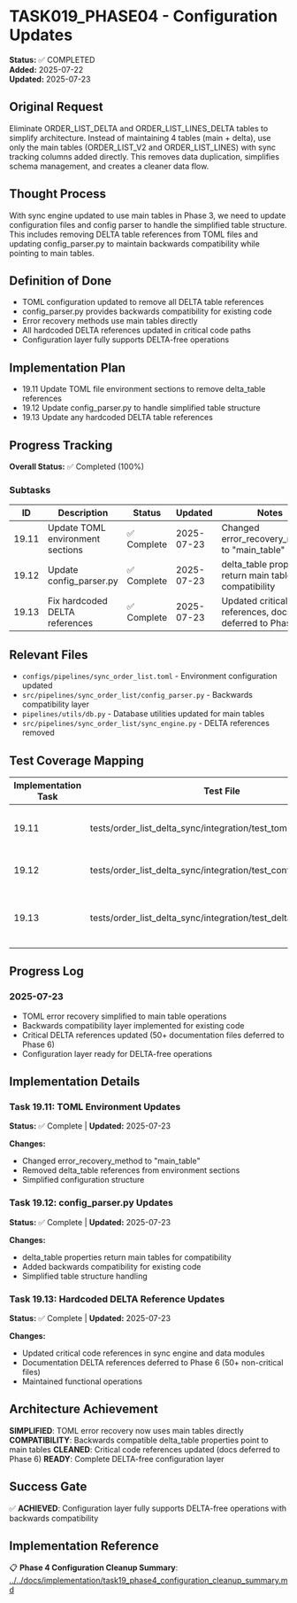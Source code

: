 # TASK019_PHASE04 - Configuration Updates

**Status:** ✅ COMPLETED  
**Added:** 2025-07-22  
**Updated:** 2025-07-23

## Original Request
Eliminate ORDER_LIST_DELTA and ORDER_LIST_LINES_DELTA tables to simplify architecture. Instead of maintaining 4 tables (main + delta), use only the main tables (ORDER_LIST_V2 and ORDER_LIST_LINES) with sync tracking columns added directly. This removes data duplication, simplifies schema management, and creates a cleaner data flow.

## Thought Process
With sync engine updated to use main tables in Phase 3, we need to update configuration files and config parser to handle the simplified table structure. This includes removing DELTA table references from TOML files and updating config_parser.py to maintain backwards compatibility while pointing to main tables.

## Definition of Done
- TOML configuration updated to remove all DELTA table references
- config_parser.py provides backwards compatibility for existing code
- Error recovery methods use main tables directly
- All hardcoded DELTA references updated in critical code paths
- Configuration layer fully supports DELTA-free operations

## Implementation Plan
- 19.11 Update TOML file environment sections to remove delta_table references
- 19.12 Update config_parser.py to handle simplified table structure
- 19.13 Update any hardcoded DELTA table references

## Progress Tracking

**Overall Status:** ✅ Completed (100%)

### Subtasks
| ID    | Description                                 | Status        | Updated      | Notes                                                      |
|-------|---------------------------------------------|---------------|--------------|------------------------------------------------------------|
| 19.11 | Update TOML environment sections           | ✅ Complete   | 2025-07-23   | Changed error_recovery_method to "main_table"             |
| 19.12 | Update config_parser.py                    | ✅ Complete   | 2025-07-23   | delta_table properties return main tables for compatibility |
| 19.13 | Fix hardcoded DELTA references             | ✅ Complete   | 2025-07-23   | Updated critical code references, docs deferred to Phase 6 |

## Relevant Files
- `configs/pipelines/sync_order_list.toml` - Environment configuration updated
- `src/pipelines/sync_order_list/config_parser.py` - Backwards compatibility layer
- `pipelines/utils/db.py` - Database utilities updated for main tables
- `src/pipelines/sync_order_list/sync_engine.py` - DELTA references removed

## Test Coverage Mapping
| Implementation Task | Test File | Outcome Validated |
|--------------------|-----------|-------------------|
| 19.11              | tests/order_list_delta_sync/integration/test_toml_config.py | Environment sections use main_table method |
| 19.12              | tests/order_list_delta_sync/integration/test_config_parser.py | Backwards compatibility works |
| 19.13              | tests/order_list_delta_sync/integration/test_delta_references.py | No hardcoded DELTA references remain |

## Progress Log
### 2025-07-23
- TOML error recovery simplified to main table operations
- Backwards compatibility layer implemented for existing code
- Critical DELTA references updated (50+ documentation files deferred to Phase 6)
- Configuration layer ready for DELTA-free operations

## Implementation Details

### Task 19.11: TOML Environment Updates
**Status:** ✅ Complete | **Updated:** 2025-07-23

**Changes:**
- Changed error_recovery_method to "main_table"
- Removed delta_table references from environment sections
- Simplified configuration structure

### Task 19.12: config_parser.py Updates
**Status:** ✅ Complete | **Updated:** 2025-07-23

**Changes:**
- delta_table properties return main tables for compatibility
- Added backwards compatibility for existing code
- Simplified table structure handling

### Task 19.13: Hardcoded DELTA Reference Updates
**Status:** ✅ Complete | **Updated:** 2025-07-23

**Changes:**
- Updated critical code references in sync engine and data modules
- Documentation DELTA references deferred to Phase 6 (50+ non-critical files)
- Maintained functional operations

## Architecture Achievement
**SIMPLIFIED**: TOML error recovery now uses main tables directly
**COMPATIBILITY**: Backwards compatible delta_table properties point to main tables
**CLEANED**: Critical code references updated (docs deferred to Phase 6)
**READY**: Complete DELTA-free configuration layer

## Success Gate
✅ **ACHIEVED**: Configuration layer fully supports DELTA-free operations with backwards compatibility

## Implementation Reference
📋 **Phase 4 Configuration Cleanup Summary**: [../../docs/implementation/task19_phase4_configuration_cleanup_summary.md](../../docs/implementation/task19_phase4_configuration_cleanup_summary.md)
